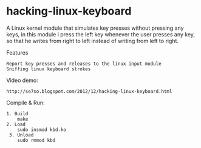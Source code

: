 hacking-linux-keyboard
======================

A Linux kernel module that simulates key presses without pressing any keys, in this module i press the left key whenever the user presses any key, so that he writes from right to left instead of writing from left to right.


Features

    Report key presses and releases to the linux input module
    Sniffing linux keyboard strokes

Video demo:

    http://se7so.blogspot.com/2012/12/hacking-linux-keyboard.html
    
Compile & Run:

    1. Build
	    make
    2. Load
	    sudo insmod kbd.ko
	 3. Unload
	    sudo rmmod kbd
